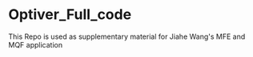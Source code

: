 # Optiver_Full_code
This Repo is used as supplementary material for Jiahe Wang's MFE and MQF application
